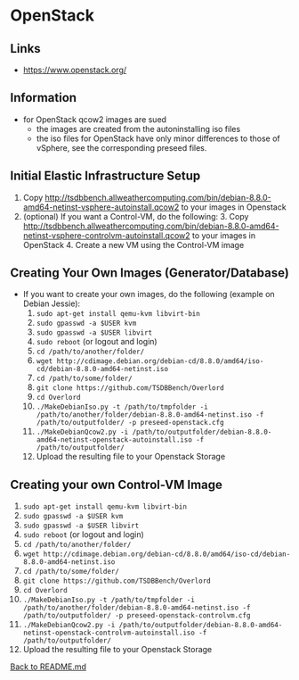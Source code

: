 # OpenStack

## Links
* https://www.openstack.org/

## Information
* for OpenStack qcow2 images are sued
    * the images are created from the autoninstalling iso files 
    * the iso files for OpenStack have only minor differences to those of vSphere, see the corresponding preseed files.
    
## Initial Elastic Infrastructure Setup
1. Copy http://tsdbbench.allweathercomputing.com/bin/debian-8.8.0-amd64-netinst-vsphere-autoinstall.qcow2 to your images in Openstack
2. (optional) If you want a Control-VM, do the following:
    3. Copy http://tsdbbench.allweathercomputing.com/bin/debian-8.8.0-amd64-netinst-vsphere-controlvm-autoinstall.qcow2 to your images in OpenStack
    4. Create a new VM using the Control-VM image

## Creating Your Own Images (Generator/Database)
* If you want to create your own images, do the following (example on Debian Jessie):
    1. `sudo apt-get install qemu-kvm libvirt-bin`
    2. `sudo gpasswd -a $USER kvm`
    3. `sudo gpasswd -a $USER libvirt`
    4. `sudo reboot` (or logout and login)
    5. `cd /path/to/another/folder/`
    6. `wget http://cdimage.debian.org/debian-cd/8.8.0/amd64/iso-cd/debian-8.8.0-amd64-netinst.iso`
    7. `cd /path/to/some/folder/`
    8. `git clone https://github.com/TSDBBench/Overlord`
    9. `cd Overlord`
    10. `./MakeDebianIso.py -t /path/to/tmpfolder -i /path/to/another/folder/debian-8.8.0-amd64-netinst.iso -f /path/to/outputfolder/ -p preseed-openstack.cfg`
    11. `./MakeDebianQcow2.py -i /path/to/outputfolder/debian-8.8.0-amd64-netinst-openstack-autoinstall.iso -f /path/to/outputfolder/`
    12. Upload the resulting file to your Openstack Storage

## Creating your own Control-VM Image
1. `sudo apt-get install qemu-kvm libvirt-bin`
2. `sudo gpasswd -a $USER kvm`
3. `sudo gpasswd -a $USER libvirt`
4. `sudo reboot` (or logout and login)
5. `cd /path/to/another/folder/`
6. `wget http://cdimage.debian.org/debian-cd/8.8.0/amd64/iso-cd/debian-8.8.0-amd64-netinst.iso`
7. `cd /path/to/some/folder/`
8. `git clone https://github.com/TSDBBench/Overlord`
9. `cd Overlord`
10. `./MakeDebianIso.py -t /path/to/tmpfolder -i /path/to/another/folder/debian-8.8.0-amd64-netinst.iso -f /path/to/outputfolder/ -p preseed-openstack-controlvm.cfg`
11. `./MakeDebianQcow2.py -i /path/to/outputfolder/debian-8.8.0-amd64-netinst-openstack-controlvm-autoinstall.iso -f /path/to/outputfolder/`
12. Upload the resulting file to your Openstack Storage

[Back to README.md](../../README.md)

